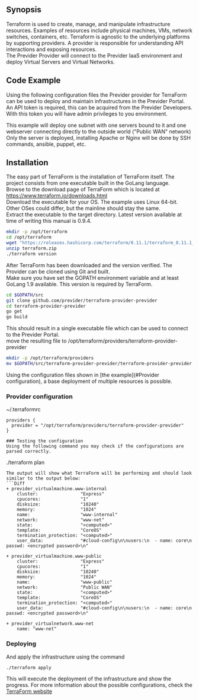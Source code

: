 ## Synopsis

Terraform is used to create, manage, and manipulate infrastructure resources. Examples of resources include physical machines, VMs, network switches, containers, etc.
Terraform is agnostic to the underlying platforms by supporting providers. A provider is responsible for understanding API interactions and exposing resources.<br />
The Previder Provider will connect to the Previder IaaS environment and deploy Virtual Servers and Virtual Networks.

## Code Example <a name="example"></a>

Using the following configuration files the Previder provider for TerraForm can be used to deploy and maintain infrastructures in the Previder Portal.
An API token is required, this can be acquired from the Previder Developers. With this token you will have admin privileges to you environment.

This example will deploy one subnet with one servers bound to it and one webserver connecting directly to the outside world ("Public WAN" network)<br />
Only the server is deployed, installing Apache or Nginx will be done by SSH commands, ansible, puppet, etc.

## Installation

The easy part of TerraForm is the installation of TerraForm itself. The project consists from one executable built in the GoLang language.<br />
Browse to the download page of TerraForm which is located at https://www.terraform.io/downloads.html<br />
Download the executable for your OS. The example uses Linux 64-bit. Other OSes could differ, but the mainline should stay the same.<br />
Extract the executable to the target directory. Latest version available at time of writing this manual is 0.9.4.

```bash
mkdir -p /opt/terraform
cd /opt/terraform
wget "https://releases.hashicorp.com/terraform/0.11.1/terraform_0.11.1_linux_amd64.zip" -O terraform.zip
unzip terraform.zip
./terraform version
```

After TerraForm has been downloaded and the version verified. The Provider can be cloned using Git and built.<br />
Make sure you have set the GOPATH environment variable and at least GoLang 1.9 available. This version is required by TerraForm.<br />

```bash
cd $GOPATH/src
git clone github.com/previder/terraform-provider-previder
cd terraform-provider-previder
go get
go build
```

This should result in a single executable file which can be used to connect to the Previder Portal.<br />
move the resulting file to /opt/terraform/providers/terraform-provider-previder

```bash
mkdir -p /opt/terraform/providers
mv $GOPATH/src/terraform-provider-previder/terraform-provider-previder /opt/terraform/providers/terraform-provider-previder
```

Using the configuration files shown in [the example](#Provider configuration), a base deployment of multiple resources is possible.

### Provider configuration
~/.terraformrc
```
providers {
  previder = "/opt/terraform/providers/terraform-provider-previder"
}
```


```
### Testing the configuration
Using the following command you may check if the configurations are parsed correctly.
```
./terraform plan
```
The output will show what TerraForm will be performing and should look similar to the output below:
```Diff
+ previder_virtualmachine.www-internal
    cluster:                "Express"
    cpucores:               "1"
    disksize:               "10240"
    memory:                 "1024"
    name:                   "www-internal"
    network:                "www-net"
    state:                  "<computed>"
    template:               "CoreOS"
    termination_protection: "<computed>"
    user_data:              "#cloud-config\n\nusers:\n  - name: core\n    passwd: <encrypted password>\n"

+ previder_virtualmachine.www-public
    cluster:                "Express"
    cpucores:               "1"
    disksize:               "10240"
    memory:                 "1024"
    name:                   "www-public"
    network:                "Public WAN"
    state:                  "<computed>"
    template:               "CoreOS"
    termination_protection: "<computed>"
    user_data:              "#cloud-config\n\nusers:\n  - name: core\n    passwd: <encrypted password>\n"

+ previder_virtualnetwork.www-net
    name: "www-net"

```

### Deploying
And apply the infrastructure using the command
```
./terraform apply
```
This will execute the deployment of the infrastructure and show the progress. For more information about the possible configurations, check the [TerraForm website](https://www.terraform.io/docs/configuration/syntax.html)

